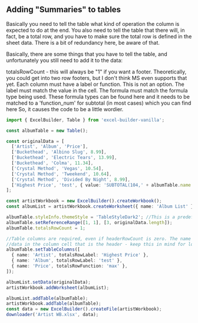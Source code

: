 ## Adding "Summaries" to tables

Basically you need to tell the table what kind of operation the column is expected to do at the end. You also need to tell the table that there will, in fact, be a total row, and you have to make sure the total row is defined in the sheet data. There is a bit of redundancy here, be aware of that.

Basically, there are some things that you have to tell the table, and unfortunately you still need to add it to the data:

totalsRowCount - this will always be "1" if you want a footer. Theoretically, you could get into two row footers, but I don't think MS even supports that yet.
Each column must have a label or function. This is not an option. The label must match the value in the cell. The formula must match the formula type being used. These formula types can be found here and it needs to be matched to a 'function_num' for subtotal (in most cases) which you can find here
So, it causes the code to be a little wordier.

```ts
import { ExcelBuilder, Table } from 'excel-builder-vanilla';

const albumTable = new Table();

const originalData = [
  ['Artist', 'Album', 'Price'],
  ['Buckethead', 'Albino Slug', 8.99],
  ['Buckethead', 'Electric Tears', 13.99],
  ['Buckethead', 'Colma', 11.34],
  ['Crystal Method', 'Vegas', 10.54],
  ['Crystal Method', 'Tweekend', 10.64],
  ['Crystal Method', 'Divided By Night', 8.99],
  ['Highest Price', 'test', { value: 'SUBTOTAL(104,' + albumTable.name + '[Price])', metadata: { type: 'formula' } }],
];

const artistWorkbook = new ExcelBuilder().createWorkbook();
const albumList = artistWorkbook.createWorksheet({ name: 'Album List' });

albumTable.styleInfo.themeStyle = 'TableStyleDark2'; //This is a predefined table style
albumTable.setReferenceRange([1, 1], [3, originalData.length]);
albumTable.totalsRowCount = 1;

//Table columns are required, even if headerRowCount is zero. The name of the column also must match the
//data in the column cell that is the header - keep this in mind for localization
albumTable.setTableColumns([
  { name: 'Artist', totalsRowLabel: 'Highest Price' },
  { name: 'Album', totalsRowLabel: 'test' },
  { name: 'Price', totalsRowFunction: 'max' },
]);

albumList.setData(originalData);
artistWorkbook.addWorksheet(albumList);

albumList.addTable(albumTable);
artistWorkbook.addTable(albumTable);
const data = new ExcelBuilder().createFile(artistWorkbook);
downloader('Artist WB.xlsx', data);
```
